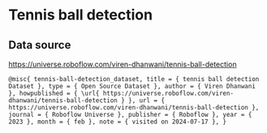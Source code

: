# Tennis ball detection
## Data source
https://universe.roboflow.com/viren-dhanwani/tennis-ball-detection

`
@misc{
    tennis-ball-detection_dataset,
    title = { tennis ball detection Dataset },
    type = { Open Source Dataset },
    author = { Viren Dhanwani },
    howpublished = { \url{ https://universe.roboflow.com/viren-dhanwani/tennis-ball-detection } },
    url = { https://universe.roboflow.com/viren-dhanwani/tennis-ball-detection },
    journal = { Roboflow Universe },
    publisher = { Roboflow },
    year = { 2023 },
    month = { feb },
    note = { visited on 2024-07-17 },
    }
`

